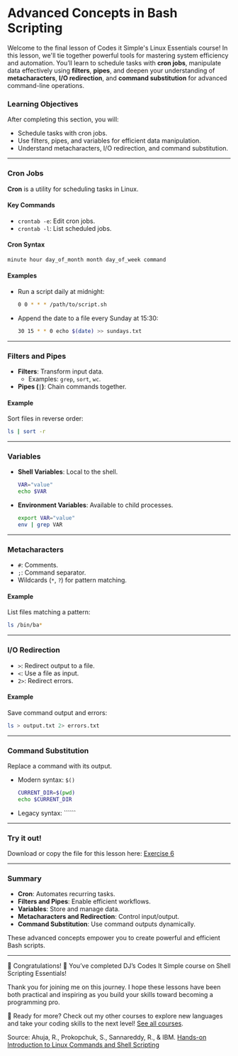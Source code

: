 # Advanced Concepts in Bash Scripting

Welcome to the final lesson of Codes it Simple's Linux Essentials course! In this lesson, we'll tie together powerful tools for mastering system efficiency and automation. You’ll learn to schedule tasks with **cron jobs**, manipulate data effectively using **filters**, **pipes**, and deepen your understanding of **metacharacters**, **I/O redirection**, and **command substitution** for advanced command-line operations.

### Learning Objectives
After completing this section, you will:
- Schedule tasks with cron jobs.
- Use filters, pipes, and variables for efficient data manipulation.
- Understand metacharacters, I/O redirection, and command substitution.

---

### Cron Jobs
**Cron** is a utility for scheduling tasks in Linux.

#### Key Commands
- `crontab -e`: Edit cron jobs.
- `crontab -l`: List scheduled jobs.

#### Cron Syntax
```bash
minute hour day_of_month month day_of_week command
```

#### Examples
- Run a script daily at midnight:
  ```bash
  0 0 * * * /path/to/script.sh
  ```
- Append the date to a file every Sunday at 15:30:
  ```bash
  30 15 * * 0 echo $(date) >> sundays.txt
  ```

---

### Filters and Pipes
- **Filters**: Transform input data.
  - Examples: `grep`, `sort`, `wc`.
- **Pipes (`|`)**: Chain commands together.

#### Example
Sort files in reverse order:
```bash
ls | sort -r
```

---

### Variables
- **Shell Variables**: Local to the shell.
  ```bash
  VAR="value"
  echo $VAR
  ```
- **Environment Variables**: Available to child processes.
  ```bash
  export VAR="value"
  env | grep VAR
  ```

---

### Metacharacters
- `#`: Comments.
- `;`: Command separator.
- Wildcards (`*`, `?`) for pattern matching.

#### Example
List files matching a pattern:
```bash
ls /bin/ba*
```

---

### I/O Redirection
- `>`: Redirect output to a file.
- `<`: Use a file as input.
- `2>`: Redirect errors.

#### Example
Save command output and errors:
```bash
ls > output.txt 2> errors.txt
```

---

### Command Substitution
Replace a command with its output.
- Modern syntax: `$()`
  ```bash
  CURRENT_DIR=$(pwd)
  echo $CURRENT_DIR
  ```
- Legacy syntax: ``````

---

### Try it out!
Download or copy the file for this lesson here: [Exercise 6](./Practice-Code/exercise6.sh)

---

### Summary
- **Cron**: Automates recurring tasks.
- **Filters and Pipes**: Enable efficient workflows.
- **Variables**: Store and manage data.
- **Metacharacters and Redirection**: Control input/output.
- **Command Substitution**: Use command outputs dynamically.

These advanced concepts empower you to create powerful and efficient Bash scripts.

---

🎉 Congratulations! 🎉
You’ve completed DJ’s Codes It Simple course on Shell Scripting Essentials!

Thank you for joining me on this journey. I hope these lessons have been both practical and inspiring as you build your skills toward becoming a programming pro.

🚀 Ready for more? Check out my other courses to explore new languages and take your coding skills to the next level! [See all courses](../).

Source:
Ahuja, R., Prokopchuk, S., Sannareddy, R., & IBM. [Hands-on Introduction to Linux Commands and Shell Scripting](https://www.coursera.org/learn/hands-on-introduction-to-linux-commands-and-shell-scripting/)
